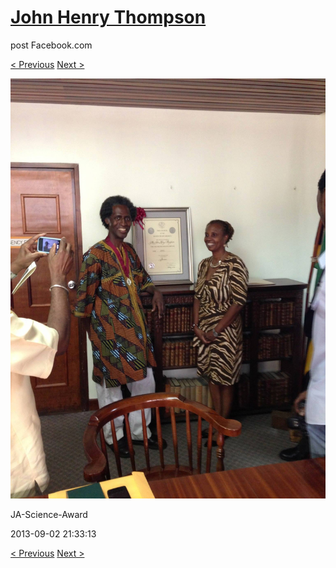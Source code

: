 # [John Henry Thompson](../README.md)
post Facebook.com

[< Previous](2013-09-02-41.md) [Next >](2013-09-02-43.md)

[![](../media/2013-09-02/JA-Science-Award-31.jpg)](../README.md)

JA-Science-Award

2013-09-02 21:33:13

[< Previous](2013-09-02-41.md) [Next >](2013-09-02-43.md)